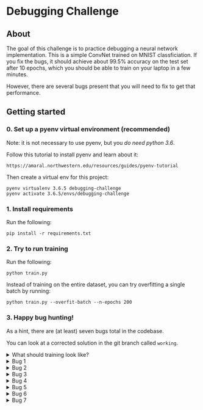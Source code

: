 # Debugging Challenge

## About

The goal of this challenge is to practice debugging a neural network implementation.
This is a simple ConvNet trained on MNIST classficiation. If you fix the bugs, 
it should achieve about 99.5% accuracy on the test set after 10 epochs, which
you should be able to train on your laptop in a few minutes.

However, there are several bugs present that you will need to fix to get that 
performance. 

## Getting started

### 0. Set up a pyenv virtual environment (recommended)

Note: it is not necessary to use pyenv, but you *do need python 3.6*. 

Follow this tutorial to install pyenv and learn about it:

```
https://amaral.northwestern.edu/resources/guides/pyenv-tutorial
```

Then create a virtual env for this project:

```
pyenv virtualenv 3.6.5 debugging-challenge
pyenv activate 3.6.5/envs/debugging-challenge
```

### 1. Install requirements

Run the following:

```
pip install -r requirements.txt
```

### 2. Try to run training

Run the following:

```
python train.py
```

Instead of training on the entire dataset, you can try overfitting a single
batch by running:

```
python train.py --overfit-batch --n-epochs 200
```

### 3. Happy bug hunting! 

As a hint, there are (at least) seven bugs total in the codebase.

You can look at a corrected solution in the git branch called `working`.

<details>
  <summary>What should training look like?</summary>
  <br>
  See `assets/training_example.png`
</details>

<details>
  <summary>Bug 1</summary>
  <br>
  You need to pass `reuse=True` to the layers for the test network.
</details>
<details>
  <summary>Bug 2</summary>
  <br>
  Reshaping of the output of the pooling layer is incorrect.
</details>
<details>
  <summary>Bug 3</summary>
  <br>
  Output of the network is incorrect. The softmax cross entropy loss function 
  requires logits, but we have already taken the softmax. Change the activation
  for the last layer to None.
</details>
<details>
  <summary>Bug 4</summary>
  <br>
  Incorrect input scaling. `tf.image.convert_image_dtype` already scales the 
  values to [0, 1), so we are doing it twice.
</details>
<details>
  <summary>Bug 5</summary>
  <br>
  Over augmentation. Crop value of 0.1 is way too small - it's meant to be 0.9.
</details>
<details>
  <summary>Bug 6</summary>
  <br>
  Not removing augmentation at test time. `augment_example` method should only
  be used on the training set.
</details>
<details>
  <summary>Bug 7</summary>
  <br>
  Using regularization at test time. Dropout should be turned off at test time.
</details>